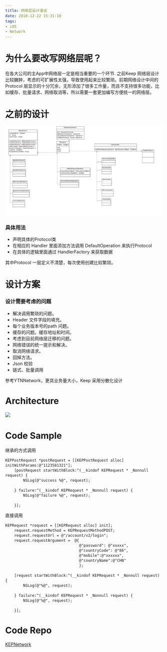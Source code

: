 ```yaml
---
title: 网络层设计漫谈
date: 2018-12-22 15:31:18
tags:
- iOS
- Network
---
```


# 为什么要改写网络层呢？
在各大公司的主App中网络层一定是相当重要的一个环节. 之前Keep 网络层设计比较臃肿，考虑的可扩展性太强，导致使用起来比较繁琐。前期网络设计中间的Protocol 层显示的十分冗余，无形添加了很多工作量，而且不支持很多功能，比如缓存、批量请求、网络取消等，所以需要一套更加编写方便统一的网络层。


# 之前的设计
![](../images/network1.png)

### 具体用法
- 声明具体的Protocol类
- 在相应的 Handler 里面添加方法调用 DefaultOperation 来执行Protocol
- 在具体的逻辑里面通过 HandlerFactory 来获取数据


其中Protocol 一层定义不清楚，每次使用创建比较繁琐。

# 设计方案
### 设计需要考虑的问题
- 解决调用繁琐的问题。
- Header 文件字段的填充。
- 每个业务版本号的path 问题。
- 缓存的问题。缓存地址和时间。
- 考虑到目前网络层迁移的问题。
- 网络错误的统一提示和解决。
- 取消网络请求。
- 回掉方法。
- Json 校验
- 链式、批量调用

参考YTNNetwork，更具业务量大小，Keep 采用分散化设计


# Architecture
![](../images/KEPRequest.png)


# Code Sample
继承的方式调用

```
KEPPostRequest *postRequest = [[KEPPostRequest alloc] initWithParams:@"1123581321"];
    [postRequest startWithBlock:^(__kindof KEPRequest * _Nonnull request) {
        NSLog(@"success %@", request);

    } failure:^(__kindof KEPRequest * _Nonnull request) {
        NSLog(@"failure %@", request);

    }];
```

直接调用

```
KEPRequest *request = [[KEPRequest alloc] init];
    request.requestMethod = KEPRequestMethodPOST;
    request.requestUrl = @"/account/v2/login";
    request.requestArgument =  @{
                                 @"password": @"xxxxx",
                                 @"countryCode": @"86",
                                 @"mobile":@"xxxxxx",
                                 @"countryName":@"CHN"
                                 };

    [request startWithBlock:^(__kindof KEPRequest * _Nonnull request) {
        NSLog(@"%@", request);

    } failure:^(__kindof KEPRequest * _Nonnull request) {
        NSLog(@"%@", request);

    }];
```


# Code Repo
[KEPNetwork](https://github.com/jackrex/KEPNetwork)
